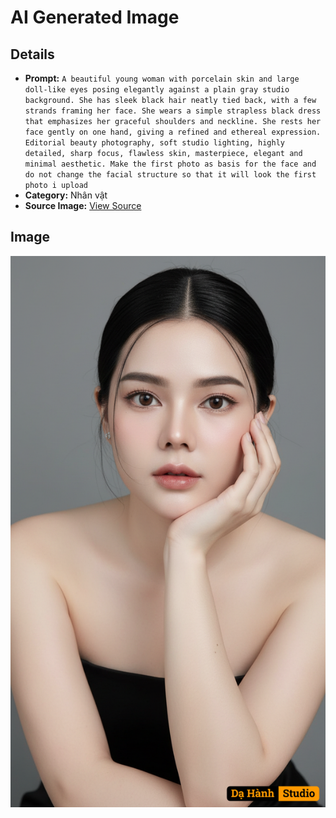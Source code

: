 # AI Generated Image

## Details
- **Prompt:** `A beautiful young woman with porcelain skin and large doll-like eyes posing elegantly against a plain gray studio background. She has sleek black hair neatly tied back, with a few strands framing her face. She wears a simple strapless black dress that emphasizes her graceful shoulders and neckline. She rests her face gently on one hand, giving a refined and ethereal expression. Editorial beauty photography, soft studio lighting, highly detailed, sharp focus, flawless skin, masterpiece, elegant and minimal aesthetic.
Make the first photo as basis for the face and do not change the facial structure so that it will look the first photo i upload
`
- **Category:** Nhân vật
- **Source Image:** [View Source](https://raw.githubusercontent.com/lenzcomvth/ImageLibrary/main/Female.png)

## Image
![AI Generated Image](./image-2025-10-04T12-51-53-530Z.png)